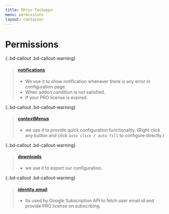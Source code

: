 ```yaml
---
title: Dhruv Techapps
menu: permissions
layout: container
---
```

# Permissions

{:.bd-callout .bd-callout-warning}
> #### [notifications](https://developer.chrome.com/extensions/notifications)
> - We use it to show notification whenever there is any error in configuration page.
> - When addon condition is not satisfied.
> - If your PRO license is expired.


{:.bd-callout .bd-callout-warning}
> #### [contextMenus](https://developer.chrome.com/extensions/contextMenus)
> - we use it to provide quick configuration functionality. (Right click any button and click `auto click / auto fill` to configure directly.) 

{:.bd-callout .bd-callout-warning}
> #### [downloads](https://developer.chrome.com/extensions/downloads)
> - we use it to export our configuration.

{:.bd-callout .bd-callout-warning}
> #### [identity.email](https://developer.chrome.com/extensions/identity)
> - Its used by Google Subscription API to fetch user email id and provide PRO license on subscribing.